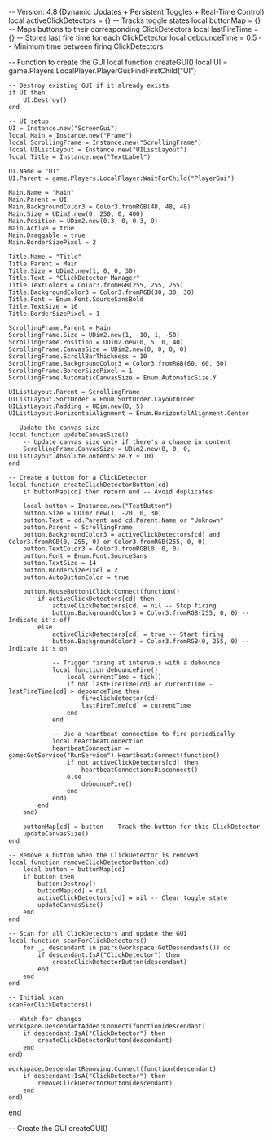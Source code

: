 -- Version: 4.8 (Dynamic Updates + Persistent Toggles + Real-Time Control)
local activeClickDetectors = {} -- Tracks toggle states
local buttonMap = {} -- Maps buttons to their corresponding ClickDetectors
local lastFireTime = {} -- Stores last fire time for each ClickDetector
local debounceTime = 0.5 -- Minimum time between firing ClickDetectors

-- Function to create the GUI
local function createGUI()
    local UI = game.Players.LocalPlayer.PlayerGui:FindFirstChild("UI")

    -- Destroy existing GUI if it already exists
    if UI then
        UI:Destroy()
    end

    -- UI setup
    UI = Instance.new("ScreenGui")
    local Main = Instance.new("Frame")
    local ScrollingFrame = Instance.new("ScrollingFrame")
    local UIListLayout = Instance.new("UIListLayout")
    local Title = Instance.new("TextLabel")

    UI.Name = "UI"
    UI.Parent = game.Players.LocalPlayer:WaitForChild("PlayerGui")

    Main.Name = "Main"
    Main.Parent = UI
    Main.BackgroundColor3 = Color3.fromRGB(48, 48, 48)
    Main.Size = UDim2.new(0, 250, 0, 400)
    Main.Position = UDim2.new(0.3, 0, 0.3, 0)
    Main.Active = true
    Main.Draggable = true
    Main.BorderSizePixel = 2

    Title.Name = "Title"
    Title.Parent = Main
    Title.Size = UDim2.new(1, 0, 0, 30)
    Title.Text = "ClickDetector Manager"
    Title.TextColor3 = Color3.fromRGB(255, 255, 255)
    Title.BackgroundColor3 = Color3.fromRGB(30, 30, 30)
    Title.Font = Enum.Font.SourceSansBold
    Title.TextSize = 16
    Title.BorderSizePixel = 1

    ScrollingFrame.Parent = Main
    ScrollingFrame.Size = UDim2.new(1, -10, 1, -50)
    ScrollingFrame.Position = UDim2.new(0, 5, 0, 40)
    ScrollingFrame.CanvasSize = UDim2.new(0, 0, 0, 0)
    ScrollingFrame.ScrollBarThickness = 10
    ScrollingFrame.BackgroundColor3 = Color3.fromRGB(60, 60, 60)
    ScrollingFrame.BorderSizePixel = 1
    ScrollingFrame.AutomaticCanvasSize = Enum.AutomaticSize.Y

    UIListLayout.Parent = ScrollingFrame
    UIListLayout.SortOrder = Enum.SortOrder.LayoutOrder
    UIListLayout.Padding = UDim.new(0, 5)
    UIListLayout.HorizontalAlignment = Enum.HorizontalAlignment.Center

    -- Update the canvas size
    local function updateCanvasSize()
        -- Update canvas size only if there's a change in content
        ScrollingFrame.CanvasSize = UDim2.new(0, 0, 0, UIListLayout.AbsoluteContentSize.Y + 10)
    end

    -- Create a button for a ClickDetector
    local function createClickDetectorButton(cd)
        if buttonMap[cd] then return end -- Avoid duplicates

        local button = Instance.new("TextButton")
        button.Size = UDim2.new(1, -20, 0, 30)
        button.Text = cd.Parent and cd.Parent.Name or "Unknown"
        button.Parent = ScrollingFrame
        button.BackgroundColor3 = activeClickDetectors[cd] and Color3.fromRGB(0, 255, 0) or Color3.fromRGB(255, 0, 0)
        button.TextColor3 = Color3.fromRGB(0, 0, 0)
        button.Font = Enum.Font.SourceSans
        button.TextSize = 14
        button.BorderSizePixel = 2
        button.AutoButtonColor = true

        button.MouseButton1Click:Connect(function()
            if activeClickDetectors[cd] then
                activeClickDetectors[cd] = nil -- Stop firing
                button.BackgroundColor3 = Color3.fromRGB(255, 0, 0) -- Indicate it's off
            else
                activeClickDetectors[cd] = true -- Start firing
                button.BackgroundColor3 = Color3.fromRGB(0, 255, 0) -- Indicate it's on

                -- Trigger firing at intervals with a debounce
                local function debounceFire()
                    local currentTime = tick()
                    if not lastFireTime[cd] or currentTime - lastFireTime[cd] > debounceTime then
                        fireclickdetector(cd)
                        lastFireTime[cd] = currentTime
                    end
                end

                -- Use a heartbeat connection to fire periodically
                local heartbeatConnection
                heartbeatConnection = game:GetService("RunService").Heartbeat:Connect(function()
                    if not activeClickDetectors[cd] then
                        heartbeatConnection:Disconnect()
                    else
                        debounceFire()
                    end
                end)
            end
        end)

        buttonMap[cd] = button -- Track the button for this ClickDetector
        updateCanvasSize()
    end

    -- Remove a button when the ClickDetector is removed
    local function removeClickDetectorButton(cd)
        local button = buttonMap[cd]
        if button then
            button:Destroy()
            buttonMap[cd] = nil
            activeClickDetectors[cd] = nil -- Clear toggle state
            updateCanvasSize()
        end
    end

    -- Scan for all ClickDetectors and update the GUI
    local function scanForClickDetectors()
        for _, descendant in pairs(workspace:GetDescendants()) do
            if descendant:IsA("ClickDetector") then
                createClickDetectorButton(descendant)
            end
        end
    end

    -- Initial scan
    scanForClickDetectors()

    -- Watch for changes
    workspace.DescendantAdded:Connect(function(descendant)
        if descendant:IsA("ClickDetector") then
            createClickDetectorButton(descendant)
        end
    end)

    workspace.DescendantRemoving:Connect(function(descendant)
        if descendant:IsA("ClickDetector") then
            removeClickDetectorButton(descendant)
        end
    end)
end

-- Create the GUI
createGUI()
